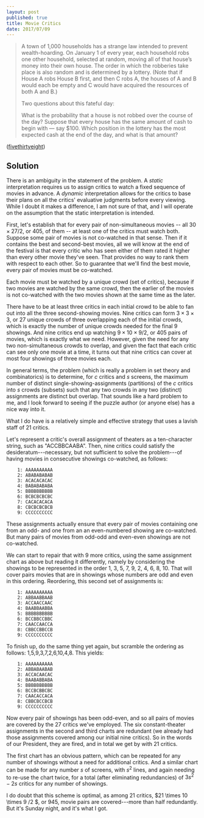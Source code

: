 ```yaml
---
layout: post
published: true
title: Movie Critics
date: 2017/07/09
---
```


>A town of 1,000 households has a strange law intended to prevent wealth-hoarding. On January 1 of every year, each household robs one other household, selected at random, moving all of that house’s money into their own house. The order in which the robberies take place is also random and is determined by a lottery. (Note that if House A robs House B first, and then C robs A, the houses of A and B would each be empty and C would have acquired the resources of both A and B.)
>
>Two questions about this fateful day:
>
>What is the probability that a house is not robbed over the course of the day?
Suppose that every house has the same amount of cash to begin with — say \$100. Which position in the lottery has the most expected cash at the end of the day, and what is that amount?
<!--more-->

([fivethirtyeight](https://fivethirtyeight.com/features/how-many-critics-does-it-take-to-rank-all-the-movies/))

## Solution

There is an ambiguity in the statement of the problem. A _static_ interpretation requires us to assign critics to watch a fixed sequence of movies in advance. A _dynamic_ interpretation allows for the critics to base their plans on all the critics' evaluative judgments before every viewing. While I doubt it makes a difference, I am not sure of that, and I will operate on the assumption that the static interpretation is intended.

First, let's establish that for every pair of non-simultaneous movies -- all $30 \times 27 / 2$, or 405, of them --  at least one of the critics must watch both.  Suppose some pair of movies is not co-watched in that sense. Then if it contains the best and second-best movies, all we will know at the end of the festival is that every critic who has seen either of them rated it higher than every other movie they've seen. That provides no way to rank them with respect to each other. So to guarantee that we'll find the best movie, every pair of movies must be co-watched.

Each movie must be watched by a unique crowd (set of critics), because if two movies are watched by the same crowd, then the earlier of the movies is not co-watched with the two movies shown at the same time as the later.

There have to be at least three critics in each initial crowd to be able to fan out into all the three second-showing movies. Nine critics can form $3\times3\times3$, or 27 unique crowds of three overlapping each of the initial crowds, which is exactly the number of unique crowds needed for the final 9 showings. And nine critics end up watching $9 \times 10 \times 9 / 2$, or 405 pairs of movies, which is exactly what we need. However, given the need for any two non-simultaneous crowds to overlap, and given the fact that each critic can see only one movie at a time, it turns out that nine critics can cover at most four showings of three movies each.

In general terms, the problem (which is really a problem in set theory and combinatorics) is to determine, for $c$ critics and $s$ screens, the maximum number of distinct single-showing-assignments (partitions) of the $c$ critics into $s$ crowds (subsets) such that any two crowds in any two (distinct) assignments are distinct but overlap. That sounds like a hard problem to me, and I look forward to seeing if the puzzle author (or anyone else) has a nice way into it.  

What I do have is a relatively simple and effective strategy that uses a lavish staff of 21 critics.

Let's represent a critic's overall assignment of theaters as a ten-character string, such as "ACCBBCAABA".  Then, nine critics could satisfy the desideratum---necessary, but not sufficient to solve the problem---of having movies in consecutive showings co-watched, as follows:

```
    1: AAAAAAAAAA
    2: ABABABABAB
    3: ACACACACAC
    4: BABABABABA
    5: BBBBBBBBBB
    6: BCBCBCBCBC
    7: CACACACACA
    8: CBCBCBCBCB
    9: CCCCCCCCCC
```

These assignments actually ensure that every pair of movies containing one from an odd- and one from an an even-numbered showing are co-watched.  But many pairs of movies from odd-odd and even-even showings are not co-watched.

We can start to repair that with $9$ more critics, using the same assignment chart as above but reading it differently, namely by considering the showings to be represented in the order 1, 3, 5, 7, 9, 2, 4, 6, 8, 10. That will cover pairs movies that are in showings whose numbers are odd and even in this ordering. Reordering, this second set of assignments is:

```
    1: AAAAAAAAAA
    2: ABBAABBAAB
    3: ACCAACCAAC
    4: BAABBAABBA
    5: BBBBBBBBBB
    6: BCCBBCCBBC
    7: CAACCAACCA
    8: CBBCCBBCCB
    9: CCCCCCCCCC
```

To finish up, do the same thing yet again, but scramble the ordering as follows: 1,5,9,3,7,2,6,10,4,8. This yields:

```
    1: AAAAAAAAAA
    2: ABBABAABAB
    3: ACCACAACAC
    4: BAABABBABA
    5: BBBBBBBBBB
    6: BCCBCBBCBC
    7: CAACACCACA
    8: CBBCBCCBCB
    9: CCCCCCCCCC
```

Now every pair of showings has been odd-even, and so all pairs of movies are covered by the 27 critics we've employed. The six constant-theater assignments in the second and third charts are redundant (we already had those assignments covered among our initial nine critics). So in the words of our President, they are fired, and in total we get by with 21 critics. 

The first chart has an obvious pattern, which can be repeated for any  number of showings without a need for additional critics. And a similar chart can be made for any number $s$ of screens, with $s^2$ lines, and again needing to re-use the chart twice, for a total (after eliminating redundancies) of $3s^2-2s$ critics for any number of showings.

I do doubt that this scheme is optimal, as among 21 critics, $21 \times 10 \times 9 /2 $, or 945, movie pairs are covered---more than half redundantly. But it's Sunday night, and it's what I got.

<br>
 
